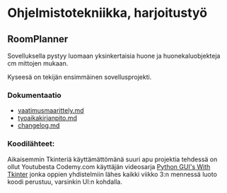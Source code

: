 # Ohjelmistotekniikka, harjoitustyö

## **RoomPlanner**

Sovelluksella pystyy luomaan yksinkertaisia huone ja huonekaluobjekteja cm mittojen mukaan. 

Kyseesä on tekijän ensimmäinen sovellusprojekti.  

### **Dokumentaatio** 

- [vaatimusmaarittely.md](https://github.com/Kissaniemi/ot-harjoitustyo/blob/main/projekti/dokumentaatio/vaatimusmaarittely.md)
- [tyoaikakirjanpito.md](https://github.com/Kissaniemi/ot-harjoitustyo/blob/main/projekti/dokumentaatio/tyoaikakirjanpito.md)
- [changelog.md](https://github.com/Kissaniemi/ot-harjoitustyo/blob/main/projekti/dokumentaatio/changelog.md)


### Koodilähteet:
 Aikaisemmin Tkinteriä käyttämättömänä suuri apu projektia tehdessä on ollut Youtubesta Codemy.com käyttäjän videosarja [Python GUI's With Tkinter](https://www.youtube.com/watch?v=yQSEXcf6s2I&list=PLCC34OHNcOtoC6GglhF3ncJ5rLwQrLGnV)
 jonka oppien yhdistelmiin lähes kaikki viikko 3:n mennessä luoto koodi perustuu, varsinkin UI:n kohdalla. 

